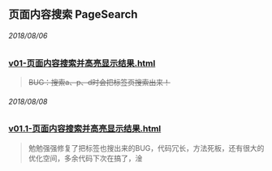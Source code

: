 ## 页面内容搜索 PageSearch


###### 2018/08/06
### [v01-页面内容搜索并高亮显示结果.html](https://renzhezhilu.github.io/Blog/javaScript/PageSearch/v01-%E9%A1%B5%E9%9D%A2%E5%86%85%E5%AE%B9%E6%90%9C%E7%B4%A2%E5%B9%B6%E9%AB%98%E4%BA%AE%E6%98%BE%E7%A4%BA%E7%BB%93%E6%9E%9C.html) 
> ~~BUG：搜索a、p、d时会把标签页搜索出来！~~

###### 2018/08/08
### [v01.1-页面内容搜索并高亮显示结果.html](https://renzhezhilu.github.io/Blog/javaScript/PageSearch/v01.1-%E9%A1%B5%E9%9D%A2%E5%86%85%E5%AE%B9%E6%90%9C%E7%B4%A2%E5%B9%B6%E9%AB%98%E4%BA%AE%E6%98%BE%E7%A4%BA%E7%BB%93%E6%9E%9C.html)
> 勉勉强强修复了把标签也搜出来的BUG，代码冗长，方法死板，还有很大的优化空间，多余代码下次在搞了，淦
